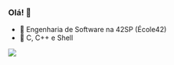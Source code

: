 ### Olá! 👋

- 📕 Engenharia de Software na 42SP (École42)
- 🌱 C, C++ e Shell


<a href="https://www.linkedin.com/in/willianportilho/" target="_blank"><img src="https://img.shields.io/badge/-LinkedIn-%230077B5?style=for-the-badge&logo=linkedin&logoColor=white" target="_blank"></a> 

